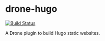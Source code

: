 # drone-hugo
[![Build Status](https://drone.ch1.ninja/api/badges/Ch1ch1/drone-hugo/status.svg)](https://drone.ch1.ninja/Ch1ch1/drone-hugo)  

A Drone plugin to build Hugo static websites.
